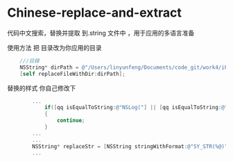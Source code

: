 Chinese-replace-and-extract
===========================

代码中文搜索，替换并提取 到.string 文件中 ，用于应用的多语言准备


使用方法  把  目录改为你应用的目录  
```objective-c
    ///目錄
    NSString* dirPath = @"/Users/linyunfeng/Documents/code_git/work4/iPhone/Meetyou_iPhone/Seeyou/";
    [self replaceFileWithDir:dirPath];
```

替换的样式 你自己修改下
```objective-c
        ...
            if([qq isEqualToString:@"NSLog("] || [qq isEqualToString:@"Y_STR("])
            {
                continue;
            }
        ...
        ...
        NSString* replaceStr = [NSString stringWithFormat:@"SY_STR(%@)",subStr];
        ...
```
